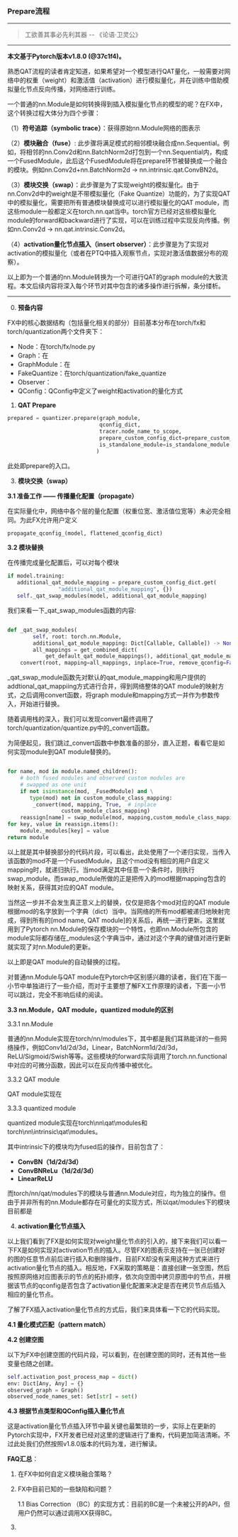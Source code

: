 ### Prepare流程

***

> 工欲善其事必先利其器 -- 《论语·卫灵公》

***

**本文基于Pytorch版本v1.8.0 (@37c1f4)。**

熟悉QAT流程的读者肯定知道，如果希望对一个模型进行QAT量化，一般需要对网络中的权重（weight）和激活值（activation）进行模拟量化，并在训练中借助模拟量化节点反向传播，对网络进行训练。

一个普通的nn.Module是如何转换得到插入模拟量化节点的模型的呢？在FX中，这个转换过程大体分为四个步骤：

（1）**符号追踪（symbolic trace）**：获得原始nn.Module网络的图表示

（2）**模块融合（fuse）**: 此步骤将满足模式的相邻模块融合成nn.Sequential。例如，将相邻的nn.Conv2d和nn.BatchNorm2d打包到一个nn.Sequential内，构成一个FusedModule，此后这个FusedModule将在prepare环节被替换成一个融合的模块。例如nn.Conv2d+nn.BatchNorm2d -> nn.intrinsic.qat.ConvBN2d。

（3）**模块交换（swap）**：此步骤是为了实现weight的模拟量化。由于nn.Conv2d中的weight是不带模拟量化（Fake Quantize）功能的，为了实现QAT中的模拟量化，需要把所有普通模块替换成可以进行模拟量化的QAT module，而这些module一般都定义在torch.nn.qat当中。torch官方已经对这些模拟量化module的forward和backward进行了实现，可以在训练过程中实现反向传播。例如nn.Conv2d -> nn.qat.intrinsic.Conv2d。

（4）**activation量化节点插入（insert observer）**：此步骤是为了实现对activation的模拟量化（或者在PTQ中插入观察节点，实现对激活值数据分布的观察）。

以上即为一个普通的nn.Module转换为一个可进行QAT的graph module的大致流程。本文后续内容将深入每个环节对其中包含的诸多操作进行拆解，条分缕析。

***

0. **预备内容**
   
FX中的核心数据结构（包括量化相关的部分）目前基本分布在torch/fx和torch/quantization两个文件夹下：
   - Node：在torch/fx/node.py
   - Graph：在
   - GraphModule：在
   - FakeQuantize：在torch/quantization/fake_quantize
   - Observer：
   - QConfig：QConfig中定义了weight和activation的量化方式

1. **QAT Prepare**

```python
prepared = quantizer.prepare(graph_module, 
                             qconfig_dict,
                             tracer.node_name_to_scope,
                             prepare_custom_config_dict=prepare_custom_config_dict,
                             is_standalone_module=is_standalone_module
                            )
```

此处即prepare的入口。


3. **模块交换（swap）**

**3.1 准备工作 —— 传播量化配置（propagate）**
    
在实际量化中，网络中各个层的量化配置（权重位宽、激活值位宽等）未必完全相同。为此FX允许用户定义

```python
propagate_qconfig_(model, flattened_qconfig_dict)
```

**3.2 模块替换**

在传播完成量化配置后，可以对每个模块

```python
if model.training:
   additional_qat_module_mapping = prepare_custom_config_dict.get(
                "additional_qat_module_mapping", {})
   self._qat_swap_modules(model, additional_qat_module_mapping)
```

我们来看一下_qat_swap_modules函数的内容:
```python

def _qat_swap_modules(
        self, root: torch.nn.Module,
        additional_qat_module_mapping: Dict[Callable, Callable]) -> None:
        all_mappings = get_combined_dict(
            get_default_qat_module_mappings(), additional_qat_module_mapping)
    convert(root, mapping=all_mappings, inplace=True, remove_qconfig=False)

```

_qat_swap_module函数先对默认的qat_module_mapping和用户提供的addtional_qat_mappiing方式进行合并，得到网络整体的QAT module的映射方式，之后调用convert函数，将graph module和mapping方式一并作为参数传入，开始进行替换。

随着调用栈的深入，我们可以发现convert最终调用了torch/quantization/quantize.py中的_convert函数。

为简便起见，我们跳过_convert函数中参数准备的部分，直入正题，看看它是如何实现module到QAT module替换的。

```python

for name, mod in module.named_children():
    # both fused modules and observed custom modules are
    # swapped as one unit
    if not isinstance(mod, _FusedModule) and \
       type(mod) not in custom_module_class_mapping:
        _convert(mod, mapping, True,  # inplace
                 custom_module_class_mapping)
    reassign[name] = swap_module(mod, mapping,custom_module_class_mapping)
for key, value in reassign.items():
    module._modules[key] = value
return module

```

以上就是其中替换部分的代码片段，可以看出，此处使用了一个递归实现，当传入该函数的mod不是一个FusedModule，且这个mod没有相应的用户自定义mapping时，就递归执行。当mod满足其中任意一个条件时，则执行swap_module。而swap_module所做的正是把传入的mod根据mapping包含的映射关系，获得其对应的QAT module。

当然这一步并不会发生真正意义上的替换，仅仅是把各个mod对应的QAT module根据mod的名字放到一个字典（dict）当中。当网络的所有mod都被递归地映射完成，得到所有的[mod name, QAT module]的关系后，再统一进行更新。这里就用到了Pytorch nn.Module的保存模块的一个特性，也即nn.Module所包含的module实际都存储在_modules这个字典当中，通过对这个字典的键值对进行更新就实现了对nn.Module的更新。

以上即是QAT module的自动替换的过程。

对普通nn.Module与QAT module在Pytorch中区别感兴趣的读者，我们在下面一小节中单独进行了一些介绍，而对于主要想了解FX工作原理的读者，下面一小节可以跳过，完全不影响后续的阅读。

**3.3 nn.Module，QAT module，quantized module的区别**

3.3.1 nn.Module

普通的nn.Module实现在torch/nn/modules下，其中都是我们耳熟能详的一些网络操作，例如Conv1d/2d/3d，Linear，BatchNorm1d/2d/3d，ReLU/Sigmoid/Swish等等。这些模块的forward实际调用了torch.nn.functional中对应的可微分函数，因此可以在反向传播中被优化。

3.3.2 QAT module

QAT module实现在

3.3.3 quantized module

quantized module实现在torch\nn\qat\modules和torch\nn\intrinsic\qat\modules。

其中intrinsic下的模块均为fused后的操作，目前包含了：
- **ConvBN（1d/2d/3d）**
- **ConvBNReLu（1d/2d/3d）**
- **LinearReLU**

而torch/nn/qat/modules下的模块与普通nn.Module对应，均为独立的操作。但由于并非所有的nn.Module都存在可量化的实现方式，所以qat/modules下的模块目前都是


4. **activation量化节点插入**

以上我们看到了FX是如何实现对weight量化节点的引入的，接下来我们可以看一下FX是如何实现对activation节点的插入。尽管FX的图表示支持在一张已创建好的图的任意节点前后进行插入和删除操作，目前FX却没有采用这种方式来进行activation量化节点的插入。相反地，FX采取的策略是：直接创建一张空图，然后按照原网络对应图表示的节点的拓扑顺序，依次向空图中拷贝原图中的节点，并根据该节点的qconfig是否包含了activation量化配置来决定是否在拷贝节点后插入相应的量化节点。

了解了FX插入activation量化节点的方式后，我们来具体看一下它的代码实现。

**4.1 量化模式匹配（pattern match）**



**4.2 创建空图**

以下为FX中创建空图的代码片段，可以看到，在创建空图的同时，还有其他一些变量也随之创建。

```python
self.activation_post_process_map = dict()
env: Dict[Any, Any] = {}
observed_graph = Graph()
observed_node_names_set: Set[str] = set()
```

**4.3 根据节点类型和QConfig插入量化节点**

这是activation量化节点插入环节中最关键也最繁琐的一步，实际上在更新的Pytorch实现中，FX开发者已经对这里的逻辑进行了重构，代码更加简洁清晰。不过此处我们仍然按照v1.8.0版本的代码为准，进行解读。




**FAQ汇总**：

1. 在FX中如何自定义模块融合策略？
2. FX中目前已知的一些缺陷和问题？
   
   1.1 Bias Correction （BC）的实现方式：目前的BC是一个未被公开的API，但用户仍然可以通过调用XX获得BC。

3. 